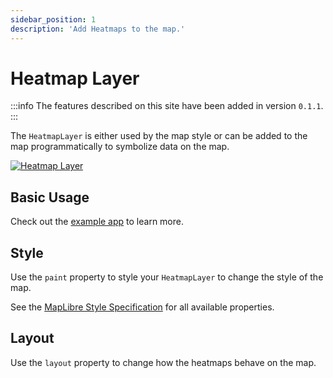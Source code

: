 ```yaml
---
sidebar_position: 1
description: 'Add Heatmaps to the map.'
---
```


# Heatmap Layer

:::info
The features described on this site have been added in version `0.1.1`.
:::

The `HeatmapLayer` is either used by the map style or can be added to the map
programmatically to symbolize data on the map.

[![Heatmap Layer](/img/layers/heatmap_layer.jpg)](/demo/#/layers/heatmap)

## Basic Usage

Check out
the [example app](https://github.com/josxha/flutter-maplibre/blob/main/example/lib/layers_heatmap_page.dart)
to learn more.

## Style

Use the `paint` property to style your `HeatmapLayer` to change the style of the
map.

See
the [MapLibre Style Specification](https://maplibre.org/maplibre-style-spec/layers/#heatmap)
for all available properties.

## Layout

Use the `layout` property to change how the
heatmaps behave on the map.